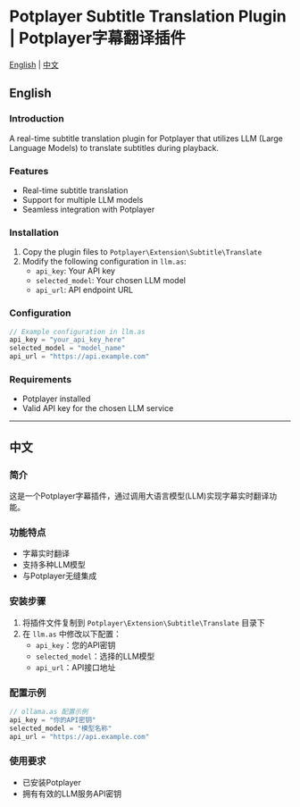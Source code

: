 # Potplayer Subtitle Translation Plugin | Potplayer字幕翻译插件

[English](#english) | [中文](#chinese)

<a name="english"></a>
## English

### Introduction
A real-time subtitle translation plugin for Potplayer that utilizes LLM (Large Language Models) to translate subtitles during playback.

### Features
- Real-time subtitle translation
- Support for multiple LLM models
- Seamless integration with Potplayer

### Installation
1. Copy the plugin files to `Potplayer\Extension\Subtitle\Translate`
2. Modify the following configuration in `llm.as`:
   - `api_key`: Your API key
   - `selected_model`: Your chosen LLM model
   - `api_url`: API endpoint URL

### Configuration
```javascript
// Example configuration in llm.as
api_key = "your_api_key_here"
selected_model = "model_name"
api_url = "https://api.example.com"
```

### Requirements
- Potplayer installed
- Valid API key for the chosen LLM service

---

<a name="chinese"></a>
## 中文

### 简介
这是一个Potplayer字幕插件，通过调用大语言模型(LLM)实现字幕实时翻译功能。

### 功能特点
- 字幕实时翻译
- 支持多种LLM模型
- 与Potplayer无缝集成

### 安装步骤
1. 将插件文件复制到 `Potplayer\Extension\Subtitle\Translate` 目录下
2. 在 `llm.as` 中修改以下配置：
   - `api_key`：您的API密钥
   - `selected_model`：选择的LLM模型
   - `api_url`：API接口地址

### 配置示例
```javascript
// ollama.as 配置示例
api_key = "你的API密钥"
selected_model = "模型名称"
api_url = "https://api.example.com"
```

### 使用要求
- 已安装Potplayer
- 拥有有效的LLM服务API密钥

